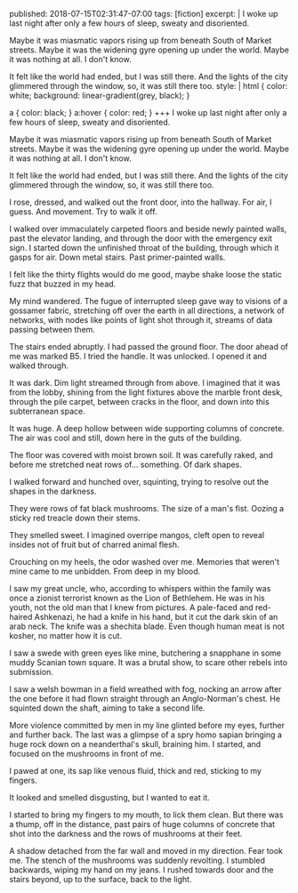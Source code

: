 published: 2018-07-15T02:31:47-07:00
tags:      [fiction]
excerpt:   |
  I woke up last night after only a few hours of sleep, sweaty and disoriented.

  Maybe it was miasmatic vapors rising up from beneath South of Market streets. Maybe it was the widening gyre opening up under the world. Maybe it was nothing at all. I don't know.

  It felt like the world had ended, but I was still there. And the lights of the city glimmered through the window, so, it was still there too.
style:     |
  html {
    color:      white;
    background: linear-gradient(grey, black);
  }

  a       { color: black; }
  a:hover { color: red;   }
+++
I woke up last night after only a few hours of sleep, sweaty and disoriented.

Maybe it was miasmatic vapors rising up from beneath South of Market streets. Maybe it was the widening gyre opening up under the world. Maybe it was nothing at all. I don't know.

It felt like the world had ended, but I was still there. And the lights of the city glimmered through the window, so, it was still there too.

I rose, dressed, and walked out the front door, into the hallway. For air, I guess. And movement. Try to walk it off.

I walked over immaculately carpeted floors and beside newly painted walls, past the elevator landing, and through the door with the emergency exit sign. I started down the unfinished throat of the building, through which it gasps for air. Down metal stairs. Past primer-painted walls.

I felt like the thirty flights would do me good, maybe shake loose the static fuzz that buzzed in my head.

My mind wandered. The fugue of interrupted sleep gave way to visions of a gossamer fabric, stretching off over the earth in all directions, a network of networks, with nodes like points of light shot through it, streams of data passing between them.

The stairs ended abruptly. I had passed the ground floor. The door ahead of me was marked B5. I tried the handle. It was unlocked. I opened it and walked through.

It was dark. Dim light streamed through from above. I imagined that it was from the lobby, shining from the light fixtures above the marble front desk, through the pile carpet, between cracks in the floor, and down into this subterranean space.

It was huge. A deep hollow between wide supporting columns of concrete. The air was cool and still, down here in the guts of the building.

The floor was covered with moist brown soil. It was carefully raked, and before me stretched neat rows of… something. Of dark shapes.

I walked forward and hunched over, squinting, trying to resolve  out the shapes in the darkness.

They were rows of fat black mushrooms. The size of a man's fist. Oozing a sticky red treacle down their stems.

They smelled sweet. I imagined overripe mangos, cleft open to reveal insides not of fruit but of charred animal flesh.

Crouching on my heels, the odor washed over me. Memories that weren't mine came to me unbidden. From deep in my blood.

I saw my great uncle, who, according to whispers within the family was once a zionist terrorist known as the Lion of Bethlehem. He was in his youth, not the old man that I knew from pictures. A pale-faced and red-haired Ashkenazi, he had a knife in his hand, but it cut the dark skin of an arab neck. The knife was a shechita blade. Even though human meat is not kosher, no matter how it is cut.

I saw a swede with green eyes like mine, butchering a snapphane in some muddy Scanian town square. It was a brutal show, to scare other rebels into submission.

I saw a welsh bowman in a field wreathed with fog, nocking an arrow after the one before it had flown straight through an Anglo-Norman's chest. He squinted down the shaft, aiming to take a second life.

More violence committed by men in my line glinted before my eyes, further and further back. The last was a glimpse of a spry homo sapian bringing a huge rock down on a neanderthal's skull, braining him. I started, and focused on the mushrooms in front of me.

I pawed at one, its sap like venous fluid, thick and red, sticking to my fingers.

It looked and smelled disgusting, but I wanted to eat it.

I started to bring my fingers to my mouth, to lick them clean. But there was a thump, off in the distance, past pairs of huge columns of concrete that shot into the darkness and the rows of mushrooms at their feet.

A shadow detached from the far wall and moved in my direction. Fear took me. The stench of the mushrooms was suddenly revolting. I stumbled backwards, wiping my hand on my jeans. I rushed towards door and the stairs beyond, up to the surface, back to the light.
